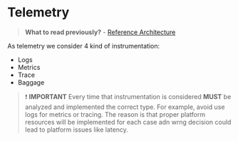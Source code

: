 # Telemetry

> **What to read previously?** - [Reference Architecture](index.md)

As telemetry we consider 4 kind of instrumentation:

- Logs
- Metrics
- Trace
- Baggage

> :exclamation: **IMPORTANT** Every time that instrumentation is considered **MUST** be analyzed and implemented the correct type. For example, avoid use logs for metrics or tracing. The reason is that proper platform resources will be implemented for each case adn wrng decision could lead to platform issues like latency.
